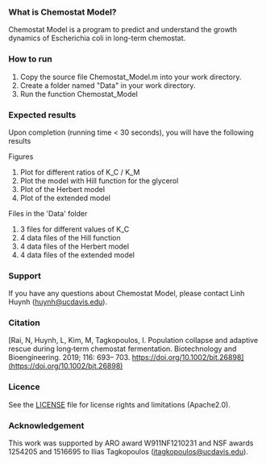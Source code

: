 ### What is Chemostat Model?

Chemostat Model is a program to predict and understand the growth dynamics of Escherichia coli in long-term chemostat.

### How to run

  1. Copy the source file Chemostat_Model.m into your work directory.
  2. Create a folder named "Data" in your work directory.
  3. Run the function Chemostat_Model

### Expected results

Upon completion (running time < 30 seconds), you will have the following results

Figures

  1. Plot for different ratios of K_C / K_M  
  2. Plot the model with Hill function for the glycerol
  3. Plot of the Herbert model
  4. Plot of the extended model

Files in the 'Data' folder

  1. 3 files for different values of K_C
  2. 4 data files of the Hill function
  3. 4 data files of the Herbert model
  4. 4 data files of the extended model  

### Support

If you have any questions about Chemostat Model, please contact Linh Huynh (huynh@ucdavis.edu).

### Citation
[Rai, N, Huynh, L, Kim, M, Tagkopoulos, I. Population collapse and adaptive rescue during long‐term chemostat fermentation. Biotechnology and Bioengineering. 2019; 116: 693– 703. https://doi.org/10.1002/bit.26898](https://doi.org/10.1002/bit.26898)

### Licence
See the [LICENSE](./LICENSE) file for license rights and limitations (Apache2.0).

### Acknowledgement

This work was supported by ARO award W911NF1210231 and NSF awards 1254205 and 1516695 to Ilias Tagkopoulos (itagkopoulos@ucdavis.edu).
